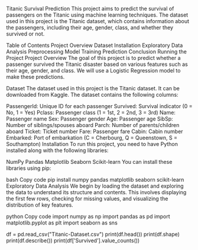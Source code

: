 Titanic Survival Prediction This project aims to predict the survival of passengers on the Titanic using machine learning techniques. The dataset used in this project is the Titanic dataset, which contains information about the passengers, including their age, gender, class, and whether they survived or not.

Table of Contents Project Overview Dataset Installation Exploratory Data Analysis Preprocessing Model Training Prediction Conclusion Running the Project Project Overview The goal of this project is to predict whether a passenger survived the Titanic disaster based on various features such as their age, gender, and class. We will use a Logistic Regression model to make these predictions.

Dataset The dataset used in this project is the Titanic dataset. It can be downloaded from Kaggle. The dataset contains the following columns:

PassengerId: Unique ID for each passenger Survived: Survival indicator (0 = No, 1 = Yes) Pclass: Passenger class (1 = 1st, 2 = 2nd, 3 = 3rd) Name: Passenger name Sex: Passenger gender Age: Passenger age SibSp: Number of siblings/spouses aboard Parch: Number of parents/children aboard Ticket: Ticket number Fare: Passenger fare Cabin: Cabin number Embarked: Port of embarkation (C = Cherbourg, Q = Queenstown, S = Southampton) Installation To run this project, you need to have Python installed along with the following libraries:

NumPy Pandas Matplotlib Seaborn Scikit-learn You can install these libraries using pip:

bash Copy code pip install numpy pandas matplotlib seaborn scikit-learn Exploratory Data Analysis We begin by loading the dataset and exploring the data to understand its structure and contents. This involves displaying the first few rows, checking for missing values, and visualizing the distribution of key features.

python Copy code import numpy as np import pandas as pd import matplotlib.pyplot as plt import seaborn as sns

df = pd.read_csv("Titanic-Dataset.csv") print(df.head()) print(df.shape) print(df.describe()) print(df['Survived'].value_counts())
